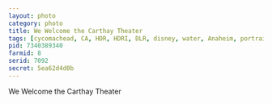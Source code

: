 ```yaml
---
layout: photo
category: photo
title: We Welcome the Carthay Theater
tags: [cycomachead, CA, HDR, HDRI, DLR, disney, water, Anaheim, portrait, California, DCA, iPhone, Disney California Adventure, Buena Vista Street, Carthay Circle Theater, fountain, Disneyland Resort]
pid: 7340389340
farmid: 8
serid: 7092
secret: 5ea62d4d0b
---
```


We Welcome the Carthay Theater
